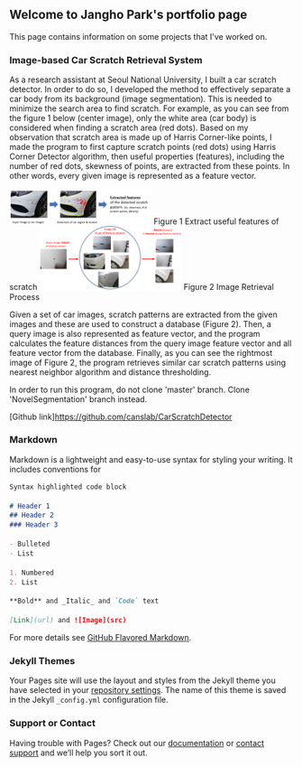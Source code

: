 ## Welcome to Jangho Park's portfolio page
This page contains information on some projects that I've worked on. 

### Image-based Car Scratch Retrieval System

As a research assistant at Seoul National University, I built a car scratch detector. In order to do so, I developed the method to effectively separate a car body from its background (image segmentation). This is needed to minimize the search area to find scratch. For example, as you can see from the figure 1 below (center image), only the white area (car body) is considered when finding a scratch area (red dots). Based on my observation that scratch area is made up of Harris Corner-like points, I made the program to first capture scratch points (red dots) using Harris Corner Detector algorithm, then useful properties (features), including the number of red dots, skewness of points, are extracted from these points. In other words, every given image is represented as a feature vector. 

<img src="images/image_retrieval_image1.png" height="50%" width="50%" alt="hi" class="inline"/>
Figure 1 Extract useful features of scratch

<img src="images/image_retrieval_image2.png" height="50%" width="50%" alt="hi" class="inline"/>
Figure 2 Image Retrieval Process

Given a set of car images, scratch patterns are extracted from the given images and these are used to construct a database (Figure 2). Then, a query image is also represented as feature vector, and the program calculates the feature distances from the query image feature vector and all feature vector from the database. Finally, as you can see the rightmost image of Figure 2, the program retrieves similar car scratch patterns using nearest neighbor algorithm and distance thresholding.

In order to run this program, do not clone 'master' branch. Clone 'NovelSegmentation' branch instead.

[Github link]<https://github.com/canslab/CarScratchDetector>


### Markdown

Markdown is a lightweight and easy-to-use syntax for styling your writing. It includes conventions for

```markdown
Syntax highlighted code block

# Header 1
## Header 2
### Header 3

- Bulleted
- List

1. Numbered
2. List

**Bold** and _Italic_ and `Code` text

[Link](url) and ![Image](src)
```

For more details see [GitHub Flavored Markdown](https://guides.github.com/features/mastering-markdown/).

### Jekyll Themes

Your Pages site will use the layout and styles from the Jekyll theme you have selected in your [repository settings](https://github.com/canslab/canslab.github.io/settings). The name of this theme is saved in the Jekyll `_config.yml` configuration file.

### Support or Contact

Having trouble with Pages? Check out our [documentation](https://help.github.com/categories/github-pages-basics/) or [contact support](https://github.com/contact) and we’ll help you sort it out.
